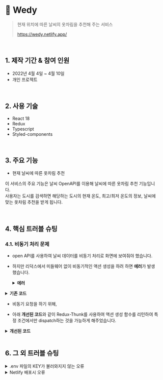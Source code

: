 # :pushpin: Wedy

> 현재 위치에 따른 날씨의 옷차림을 추천해 주는 서비스
>
> https://wedy.netlify.app/

</br>

## 1. 제작 기간 & 참여 인원

- 2022년 4월 4일 ~ 4월 10일
- 개인 프로젝트

</br>

## 2. 사용 기술

- React 18
- Redux
- Typescript
- Styled-components

</br>

## 3. 주요 기능

- 현재 날씨에 따른 옷차림 추천

이 서비스의 주요 기능은 날씨 OpenAPI를 이용해 날씨에 따른 옷차림 추천 기능입니다.  
사용자는 도시를 검색하면 해당하는 도시의 현재 온도, 최고/최저 온도의 정보, 날씨에 맞는 옷차림 추천을 받게 됩니다.

</br>

## 4. 핵심 트러블 슈팅

### 4.1. 비동기 처리 문제

- open API를 사용하여 날씨 데이터를  비동기 처리로 화면에 보여줘야 했습니다.

- 하지만 리덕스에서 미들웨어 없이 비동기적인 액션 생성을 하려 하면 **에러**가 발생 했습니다.

  <details>
  <summary><b>에러</b></summary>
  <div markdown="1">

  Uncaught Error: Actions must be plain objects. Instead, the actual type was: 'function'. You may need to add middleware to your store setup to handle dispatching other values, such as 'redux-thunk' to handle dispatching functions.

<details>
<summary><b>기존 코드</b></summary>
<div markdown="1">

```javascript
export const fetchWeatherData = (city: string) => async () => {
  const res = await axios.get(
    `https://api.openweathermap.org/data/2.5/weather?q=${city}&appid=${API_KEY}&units=metric`,
  );

  return {
    type: WEATHER_SUCESS,
    payload: res.data,
  };
};
```

</div>
</details>

- 비동기 요청을 하기 위해,

- 아래 **개선된 코드**와 같이 Redux-Thunk를 사용하여 액션 생성 함수를 리턴하여 특정 조건에서만 dispatch하는 것을 가능하게 해주었습니다.

<details>
<summary><b>개선된 코드</b></summary>
<div markdown="1">

```javascript
export const fetchWeatherData =
  (city: string) => async (dispatch: Dispatch<WeatherDispatchType>) => {
    try {
      const res = await axios.get(
        `https://api.openweathermap.org/data/2.5/weather?q=${city}&appid=${API_KEY}&units=metric`,
      );
      const { data } = res;

      dispatch({
        type: WEATHER_SUCESS,
        payload: data,
      });
    } catch (err) {
      Toast('error', '없는 도시입니다. 다시 입력 해주세요!');
    }
  };
```

</div>
</details>
</br>

## 6. 그 외 트러블 슈팅

<details>
<summary>.env 파일의 KEY가 불러와지지 않는 오류</summary>
<div markdown="1">

- `const API_KEY = process.env.REACT_APP_API_KEY;`
- API_KEY를 변수로 만들어서 넣어
- `https://api.openweathermap.org/data/2.5/weather?q=${city}&appid=${API_KEY}` 해결

</div>
</details>

<details>
<summary>Netlify 배포시 오류</summary>
<div markdown="1">

- .env파일이 gitignore로 설정이 되어 있어서 api key에 접근을 못하게 되는 문제
- netlify에 환경변수를 설정하여 배포를 하여 해결

</div>
</details>
    
</br>
